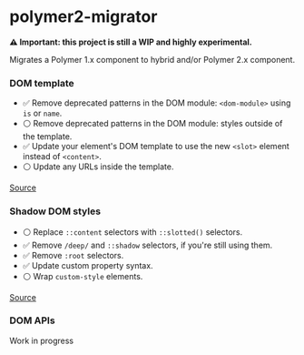 # polymer2-migrator
**:warning: Important: this project is still a WIP and highly experimental.**

Migrates a Polymer 1.x component to hybrid and/or Polymer 2.x component.

### DOM template
- :white_check_mark: Remove deprecated patterns in the DOM module: `<dom-module>` using `is` or `name`.
- :white_circle: Remove deprecated patterns in the DOM module:  styles outside of the template.
- :white_check_mark: Update your element's DOM template to use the new `<slot>` element instead of `<content>`.
- :white_circle: Update any URLs inside the template.

[Source](https://www.polymer-project.org/2.0/docs/upgrade#dom-template)

### Shadow DOM styles

- :white_circle: Replace `::content` selectors with `::slotted()` selectors.
- :white_check_mark: Remove `/deep/` and `::shadow` selectors, if you're still using them.
- :white_check_mark: Remove `:root` selectors.
- :white_check_mark: Update custom property syntax.
- :white_circle: Wrap `custom-style` elements.

[Source](https://www.polymer-project.org/2.0/docs/upgrade#shadow-dom-styles)

### DOM APIs

Work in progress
